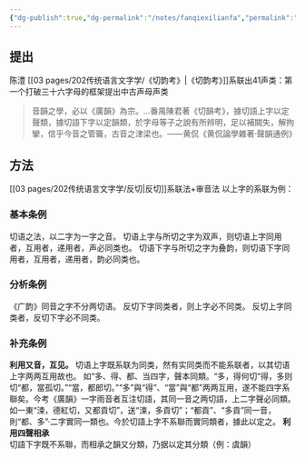 ```yaml
---
{"dg-publish":true,"dg-permalink":"/notes/fanqiexilianfa","permalink":"/notes/fanqiexilianfa/","created":"2024-11-30T20:49:15.639+08:00","updated":"2025-04-21T16:07:44.611+08:00"}
---
```


## 提出
陈澧 [[03 pages/202传统语言文字学/《切韵考》\|《切韵考》]]系联出41声类：第一个打破三十六字母的框架提出中古声母声类
> 音韻之學，必以《廣韻》為宗。…番禺陳君著《切韻考》，據切語上字以定聲類，據切語下字以定韻類，於字母等子之說有所辨明，足以補闕失，解拘攣，信乎今音之管籥，古音之津梁也。——黄侃《黄侃論學雜著·聲韻通例》


## 方法
[[03 pages/202传统语言文字学/反切\|反切]]系联法+审音法
以上字的系联为例：
### 基本条例
切语之法，以二字为一字之音。
切语上字与所切之字为双声，则切语上字同用者，互用者，递用者，声必同类也。
切语下字与所切之字为叠韵，则切语下字同用者，互用者，递用者，韵必同类也。
### 分析条例
《广韵》同音之字不分两切语。
反切下字同类者，则上字必不同类。
反切上字同类者，反切下字必不同类。
### 补充条例
**利用又音，互见。**
切语上字既系联为同类，然有实同类而不能系联者，以其切语上字两两互用故也。
如“多、得、都、当四字，聲本同類。“多，得何切“得，多则切“都，當孤切。”“當，都郎切。”“多”與“得”、“當”與“都”两两互用，遂不能四字系聯矣。今考《廣韻》一字雨音者互注切語，其同一音之两切語，上二字聲必同類。如一東“涑，德紅切，又都貢切”，送“涑，多貢切”；“都貢”、“多貢”同一音，則“都、多”·二字實同一類也。今於切語上字不系聯而實同類者，據此以定之。
**利用四聲相承**
切語下字既不系聯，而相承之韻又分類，乃据以定其分類（例：虞韻）

